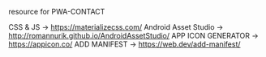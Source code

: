 resource for PWA-CONTACT

CSS & JS -> https://materializecss.com/ 
Android Asset Studio -> http://romannurik.github.io/AndroidAssetStudio/ 
APP ICON GENERATOR -> https://appicon.co/
ADD MANIFEST -> https://web.dev/add-manifest/